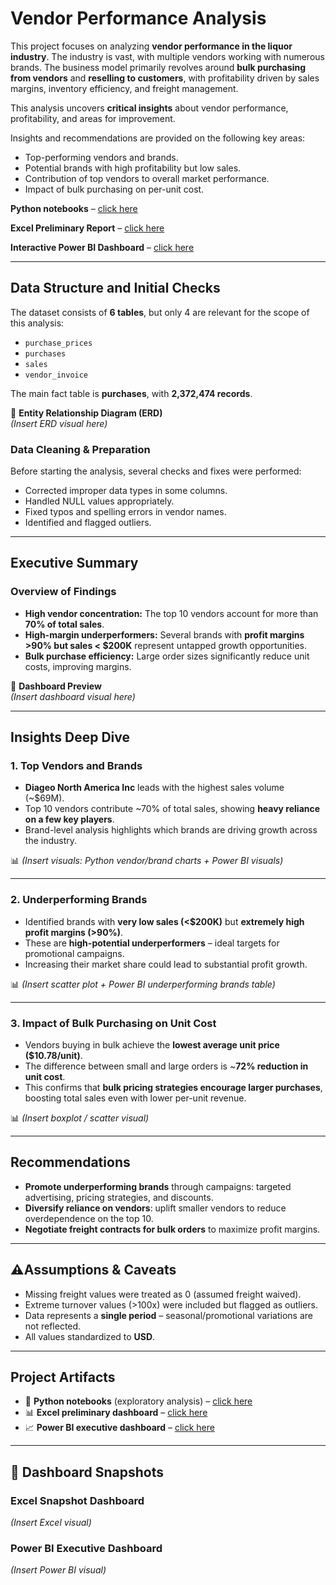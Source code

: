 # Vendor Performance Analysis

This project focuses on analyzing **vendor performance in the liquor industry**. The industry is vast, with multiple vendors working with numerous brands. The business model primarily revolves around **bulk purchasing from vendors** and **reselling to customers**, with profitability driven by sales margins, inventory efficiency, and freight management.  

This analysis uncovers **critical insights** about vendor performance, profitability, and areas for improvement.  

Insights and recommendations are provided on the following key areas:
- Top-performing vendors and brands.  
- Potential brands with high profitability but low sales.  
- Contribution of top vendors to overall market performance.  
- Impact of bulk purchasing on per-unit cost.  
  
**Python notebooks** – [click here]()

**Excel Preliminary Report** – [click here]()

**Interactive Power BI Dashboard** – [click here]()

---

## Data Structure and Initial Checks

The dataset consists of **6 tables**, but only 4 are relevant for the scope of this analysis:  
- `purchase_prices`  
- `purchases`  
- `sales`  
- `vendor_invoice`  

The main fact table is **purchases**, with **2,372,474 records**.  

📌 **Entity Relationship Diagram (ERD)**  
*(Insert ERD visual here)*  

### Data Cleaning & Preparation
Before starting the analysis, several checks and fixes were performed:
- Corrected improper data types in some columns.  
- Handled NULL values appropriately.  
- Fixed typos and spelling errors in vendor names.  
- Identified and flagged outliers.  

---

## Executive Summary

### Overview of Findings
- **High vendor concentration:** The top 10 vendors account for more than **70% of total sales**.  
- **High-margin underperformers:** Several brands with **profit margins >90% but sales < $200K** represent untapped growth opportunities.  
- **Bulk purchase efficiency:** Large order sizes significantly reduce unit costs, improving margins.  

📸 **Dashboard Preview**  
*(Insert dashboard visual here)*  

---

## Insights Deep Dive

### 1. Top Vendors and Brands
- **Diageo North America Inc** leads with the highest sales volume (~$69M).  
- Top 10 vendors contribute ~70% of total sales, showing **heavy reliance on a few key players**.  
- Brand-level analysis highlights which brands are driving growth across the industry.  

📊 *(Insert visuals: Python vendor/brand charts + Power BI visuals)*  

---

### 2. Underperforming Brands
- Identified brands with **very low sales (<$200K)** but **extremely high profit margins (>90%)**.  
- These are **high-potential underperformers** – ideal targets for promotional campaigns.  
- Increasing their market share could lead to substantial profit growth.  

📊 *(Insert scatter plot + Power BI underperforming brands table)*  

---

### 3. Impact of Bulk Purchasing on Unit Cost
- Vendors buying in bulk achieve the **lowest average unit price ($10.78/unit)**.  
- The difference between small and large orders is ~**72% reduction in unit cost**.  
- This confirms that **bulk pricing strategies encourage larger purchases**, boosting total sales even with lower per-unit revenue.  

📊 *(Insert boxplot / scatter visual)*  

---

## Recommendations
- **Promote underperforming brands** through campaigns: targeted advertising, pricing strategies, and discounts.  
- **Diversify reliance on vendors**: uplift smaller vendors to reduce overdependence on the top 10.  
- **Negotiate freight contracts for bulk orders** to maximize profit margins.  

---

## ⚠Assumptions & Caveats
- Missing freight values were treated as 0 (assumed freight waived).  
- Extreme turnover values (>100x) were included but flagged as outliers.  
- Data represents a **single period** – seasonal/promotional variations are not reflected.  
- All values standardized to **USD**.  

---

## Project Artifacts
- 🐍 **Python notebooks** (exploratory analysis) – [click here]()  
- 📊 **Excel preliminary dashboard** – [click here]()  
- 📈 **Power BI executive dashboard** – [click here]()  

---

## 📸 Dashboard Snapshots
### Excel Snapshot Dashboard  
*(Insert Excel visual)*  

### Power BI Executive Dashboard  
*(Insert Power BI visual)*  
